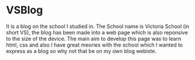 # VSBlog
It is a blog on the school I studied in.
The School name is Victoria School (in short VS), the blog has been made into a web page which is also reponsive to the size of the device.
The main aim to develop this page was to learn html, css and also I have great meories with the school which I wanted to express as a blog so why not that be on my own blog webiste.
